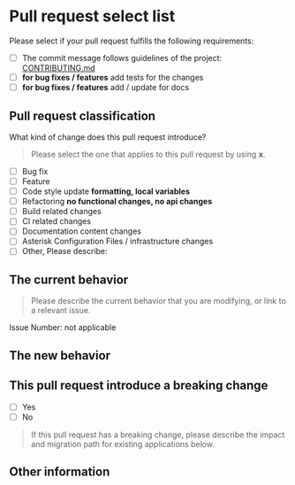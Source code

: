 # Pull request select list

Please select if your pull request fulfills the following requirements:

- [ ] The commit message follows guidelines of the project: [CONTRIBUTING.md](../CONTRIBUTING.md)
- [ ] **for bug fixes / features** add tests for the changes
- [ ] **for bug fixes / features** add / update for docs

## Pull request classification

What kind of change does this pull request introduce?

> Please select the one that applies to this pull request by using **x**.

- [ ] Bug fix
- [ ] Feature
- [ ] Code style update **formatting, local variables**
- [ ] Refactoring **no functional changes, no api changes**
- [ ] Build related changes
- [ ] CI related changes
- [ ] Documentation content changes
- [ ] Asterisk Configuration Files / infrastructure changes
- [ ] Other, Please describe:

## The current behavior

> Please describe the current behavior that you are modifying,
> or link to a relevant issue.

Issue Number: not applicable

## The new behavior

## This pull request introduce a breaking change

- [ ] Yes
- [ ] No

> If this pull request has a breaking change,
> please describe the impact and migration path for existing applications below.

## Other information
